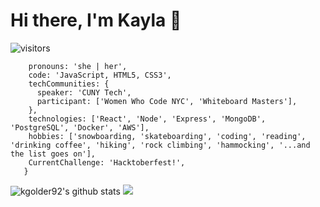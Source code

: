 # Hi there, I'm Kayla 👋
![visitors](https://visitor-badge.glitch.me/badge?page_id=page.id)
<!--
**kgolder92/kgolder92** is a ✨ _special_ ✨ repository because its `README.md` (this file) appears on your GitHub profile.

Here are some ideas to get you started:

- 🔭 I’m currently working on ...
- 🌱 I’m currently learning ...
- 📫 How to reach me: ...
- ⚡ Fun fact: ...
-->
```const Kayla = {
    pronouns: 'she | her',
    code: 'JavaScript, HTML5, CSS3',
    techCommunities: {
      speaker: 'CUNY Tech',
      participant: ['Women Who Code NYC', 'Whiteboard Masters'],
    },
    technologies: ['React', 'Node', 'Express', 'MongoDB', 'PostgreSQL', 'Docker', 'AWS'],
    hobbies: ['snowboarding, 'skateboarding', 'coding', 'reading', 'drinking coffee', 'hiking', 'rock climbing', 'hammocking', '...and the list goes on'],
    CurrentChallenge: 'Hacktoberfest!',
   }
```
![kgolder92's github stats](https://github-readme-stats.vercel.app/api?username=kgolder92&show_icons=true&theme=tokyonight)
<img src = "https://github-readme-stats.vercel.app/api/top-langs/?username=kgolder92&theme=tokyonight">


